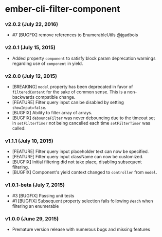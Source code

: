 # ember-cli-filter-component

### v2.0.2 (July 22, 2016)
- #7 [BUGFIX] remove references to EnumerableUtils @jgadbois

### v2.0.1 (July 15, 2015)
- Added property `component` to satisfy block param deprecation warnings regarding use of `component` in yield.

### v2.0.0 (July 12, 2015)
- [BREAKING] `model` property has been deprecated in favor of `filteredContent` for the sake of common sense. This is a non-backwards compatible change.
- [FEATURE] Filter query input can be disabled by setting `showInput=false`.
- [BUGFIX] Ability to filter array of arrays.
- [BUGFIX] `debounceFilter` was never debouncing due to the timeout set in `setFilterTimer` not being cancelled each time `setFilterTimer` was called.

### v1.1.1 (July 10, 2015)
- [FEATURE] Filter query input placeholder text can now be specified.
- [FEATURE] Filter query input className can now be customized.
- [BUGFIX] Initial filtering did not take place, disabling subsequent filtering.
- [BUGFIX] Component's yield context changed to `controller` from `model`.

### v1.0.1-beta (July 7, 2015)
- #3 [BUGFIX] Passing unit tests
- #1 [BUGFIX] Subsequent property selection fails following `@each` when filtering an enumerable

### v1.0.0 (June 29, 2015)
- Premature version release with numerous bugs and missing features
